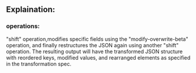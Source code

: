 ## Explaination:
### operations:
"shift" operation,modifies specific fields using the "modify-overwrite-beta" operation, and finally restructures the JSON again using another "shift" operation. The resulting output will have the transformed JSON structure with reordered keys, modified values, and rearranged elements as specified in the transformation spec.